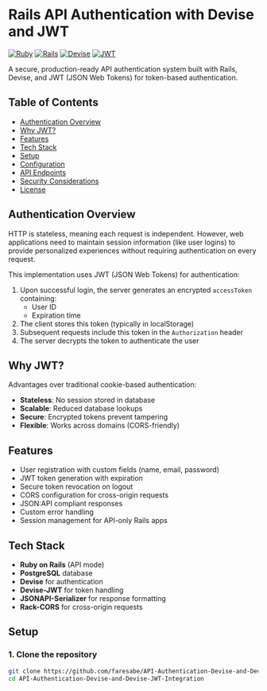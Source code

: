 # Rails API Authentication with Devise and JWT

[![Ruby](https://img.shields.io/badge/Ruby-3.x+-red.svg)](https://ruby-lang.org)
[![Rails](https://img.shields.io/badge/Rails-7.x+-red.svg)](https://rubyonrails.org)
[![Devise](https://img.shields.io/badge/Devise-4.x-blue.svg)](https://github.com/heartcombo/devise)
[![JWT](https://img.shields.io/badge/JWT-0.8.x-blue.svg)](https://jwt.io)

A secure, production-ready API authentication system built with Rails, Devise, and JWT (JSON Web Tokens) for token-based authentication.

## Table of Contents
- [Authentication Overview](#authentication-overview)
- [Why JWT?](#why-jwt)
- [Features](#features)
- [Tech Stack](#tech-stack)
- [Setup](#setup)
- [Configuration](#configuration)
- [API Endpoints](#api-endpoints)
- [Security Considerations](#security-considerations)
- [License](#license)

## Authentication Overview

HTTP is stateless, meaning each request is independent. However, web applications need to maintain session information (like user logins) to provide personalized experiences without requiring authentication on every request.

This implementation uses JWT (JSON Web Tokens) for authentication:

1. Upon successful login, the server generates an encrypted `accessToken` containing:
   - User ID
   - Expiration time
2. The client stores this token (typically in localStorage)
3. Subsequent requests include this token in the `Authorization` header
4. The server decrypts the token to authenticate the user

## Why JWT?

Advantages over traditional cookie-based authentication:
- **Stateless**: No session stored in database
- **Scalable**: Reduced database lookups
- **Secure**: Encrypted tokens prevent tampering
- **Flexible**: Works across domains (CORS-friendly)

## Features

- User registration with custom fields (name, email, password)
- JWT token generation with expiration
- Secure token revocation on logout
- CORS configuration for cross-origin requests
- JSON:API compliant responses
- Custom error handling
- Session management for API-only Rails apps

## Tech Stack

- **Ruby on Rails** (API mode)
- **PostgreSQL** database
- **Devise** for authentication
- **Devise-JWT** for token handling
- **JSONAPI-Serializer** for response formatting
- **Rack-CORS** for cross-origin requests

## Setup

### 1. Clone the repository
```bash
git clone https://github.com/faresabe/API-Authentication-Devise-and-Devise-JWT-Integration.git
cd API-Authentication-Devise-and-Devise-JWT-Integration
